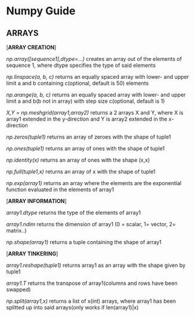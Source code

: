 # Numpy Guide
## ARRAYS
[**ARRAY CREATION**]

_np.array([sequence1],dtype=...)_ creates an array out of the elements of sequence 1, where dtype specifies the type of said elements

_np.linspace(a, b, c)_ returns an equally spaced array with lower- and upper limit a and b containing c(optional, default is 50) elements  

_np.arange(a, b, c)_ returns an equally spaced array with lower- and upper limit a and b(b not in array) with step size c(optional, default is 1)

_X,Y = np.meshgrid(array1,array2)_ returns a 2 arrays X and Y, where X is array1 extended in the y-direction and Y is array2 extended in the x-direction

_np.zeros(tuple1)_ returns an array of zeroes with the shape of tuple1

_np.ones(tuple1)_ returns an array of ones with the shape of tuple1

_np.identity(x)_ returns an array of ones with the shape (x,x)

_np.full(tuple1,x)_ returns an array of x with the shape of tuple1

_np.exp(array1)_ returns an array where the elements are the exponential function evaluated in the elements of array1

[**ARRAY INFORMATION**]

_array1.dtype_ returns the type of the elements of array1

_array1.ndim_ returns the dimension of array1 (0 = scalar, 1= vector, 2= matrix..)

_np.shape(array1)_ returns a tuple containing the shape of array1

[**ARRAY TINKERING**]

_array1.reshape(tuple1)_ returns array1 as an array with the shape given by tuple1

_array1.T_ returns the transpose of array1(columns and rows have been swapped)

_np.split(array1,x)_ returns a list of x(int) arrays, where array1 has been splitted up into said arrays(only works if len(array1)|x)
